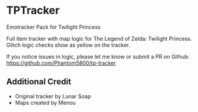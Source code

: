 # TPTracker
Emotracker Pack for Twilight Princess

Full item tracker with map logic for The Legend of Zelda: Twilight Princess. Glitch logic checks show as yellow on the tracker.

If you notice issues in logic, please let me know or submit a PR on Github: https://github.com/Phantom5800/tp-tracker

## Additional Credit
* Original tracker by Lunar Soap
* Maps created by Menou
